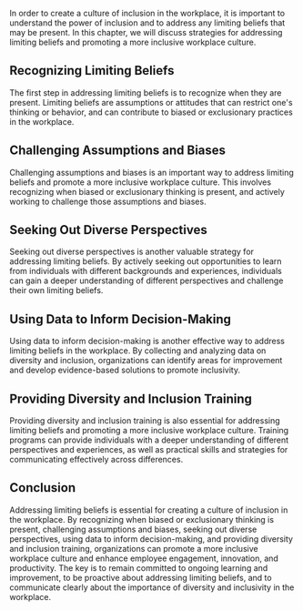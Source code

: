 
In order to create a culture of inclusion in the workplace, it is important to understand the power of inclusion and to address any limiting beliefs that may be present. In this chapter, we will discuss strategies for addressing limiting beliefs and promoting a more inclusive workplace culture.

Recognizing Limiting Beliefs
----------------------------

The first step in addressing limiting beliefs is to recognize when they are present. Limiting beliefs are assumptions or attitudes that can restrict one's thinking or behavior, and can contribute to biased or exclusionary practices in the workplace.

Challenging Assumptions and Biases
----------------------------------

Challenging assumptions and biases is an important way to address limiting beliefs and promote a more inclusive workplace culture. This involves recognizing when biased or exclusionary thinking is present, and actively working to challenge those assumptions and biases.

Seeking Out Diverse Perspectives
--------------------------------

Seeking out diverse perspectives is another valuable strategy for addressing limiting beliefs. By actively seeking out opportunities to learn from individuals with different backgrounds and experiences, individuals can gain a deeper understanding of different perspectives and challenge their own limiting beliefs.

Using Data to Inform Decision-Making
------------------------------------

Using data to inform decision-making is another effective way to address limiting beliefs in the workplace. By collecting and analyzing data on diversity and inclusion, organizations can identify areas for improvement and develop evidence-based solutions to promote inclusivity.

Providing Diversity and Inclusion Training
------------------------------------------

Providing diversity and inclusion training is also essential for addressing limiting beliefs and promoting a more inclusive workplace culture. Training programs can provide individuals with a deeper understanding of different perspectives and experiences, as well as practical skills and strategies for communicating effectively across differences.

Conclusion
----------

Addressing limiting beliefs is essential for creating a culture of inclusion in the workplace. By recognizing when biased or exclusionary thinking is present, challenging assumptions and biases, seeking out diverse perspectives, using data to inform decision-making, and providing diversity and inclusion training, organizations can promote a more inclusive workplace culture and enhance employee engagement, innovation, and productivity. The key is to remain committed to ongoing learning and improvement, to be proactive about addressing limiting beliefs, and to communicate clearly about the importance of diversity and inclusivity in the workplace.
